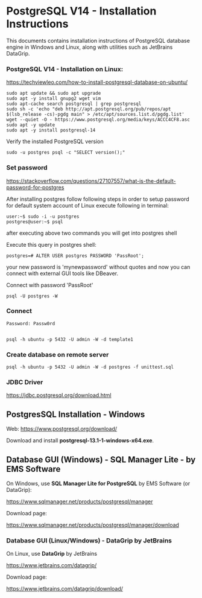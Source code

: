 # PostgreSQL V14 - Installation Instructions

This documents contains installation instructions of PostgreSQL
database engine in Windows and Linux, along with utilities such as
JetBrains DataGrip.



### PostgreSQL V14 - Installation on Linux:

https://techviewleo.com/how-to-install-postgresql-database-on-ubuntu/


	sudo apt update && sudo apt upgrade
	sudo apt -y install gnupg2 wget vim
	sudo apt-cache search postgresql | grep postgresql
	sudo sh -c 'echo "deb http://apt.postgresql.org/pub/repos/apt $(lsb_release -cs)-pgdg main" > /etc/apt/sources.list.d/pgdg.list'
	wget --quiet -O - https://www.postgresql.org/media/keys/ACCC4CF8.asc
	sudo apt -y update
	sudo apt -y install postgresql-14


Verify the installed PostgreSQL version


	sudo -u postgres psql -c "SELECT version();"


### Set password

https://stackoverflow.com/questions/27107557/what-is-the-default-password-for-postgres


After installing postgres follow following steps in order to setup password 
for default system account of Linux execute following in terminal:

	user:~$ sudo -i -u postgres
	postgres@user:~$ psql

after executing above two commands you will get into postgres shell

Execute this query in postgres shell:

	postgres=# ALTER USER postgres PASSWORD 'PassRoot';

your new password is 'mynewpassword' without quotes and now you can connect 
with external GUI tools like DBeaver.

Connect with password 'PassRoot'

	psql -U postgres -W


### Connect

	Password: Passw0rd


	psql -h ubuntu -p 5432 -U admin -W -d template1
	
	
### Create database on remote server

	
	psql -h ubuntu -p 5432 -U admin -W -d postgres -f unittest.sql
	

### JDBC Driver

https://jdbc.postgresql.org/download.html


## PostgresSQL Installation - Windows

Web: https://www.postgresql.org/download/

Download and install **postgresql-13.1-1-windows-x64.exe**.


## Database GUI (Windows) - SQL Manager Lite - by EMS Software

On Windows, use **SQL Manager Lite for PostgreSQL** by EMS Software (or DataGrip):

https://www.sqlmanager.net/products/postgresql/manager

Download page:

https://www.sqlmanager.net/products/postgresql/manager/download



### Database GUI (Linux/Windows) - DataGrip by JetBrains

On Linux, use **DataGrip** by JetBrains

https://www.jetbrains.com/datagrip/

Download page:

https://www.jetbrains.com/datagrip/download/





